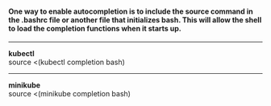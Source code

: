 #### One way to enable autocompletion is to include the source command in the .bashrc file or another file that initializes bash. This will allow the shell to load the completion functions when it starts up.

<hr>

**kubectl** <br>
source <(kubectl completion bash)

___

**minikube** <br>
source <(minikube completion bash)
